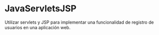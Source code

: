 # JavaServletsJSP
Utilizar servlets y JSP para implementar una funcionalidad de registro de usuarios en una aplicación web.
